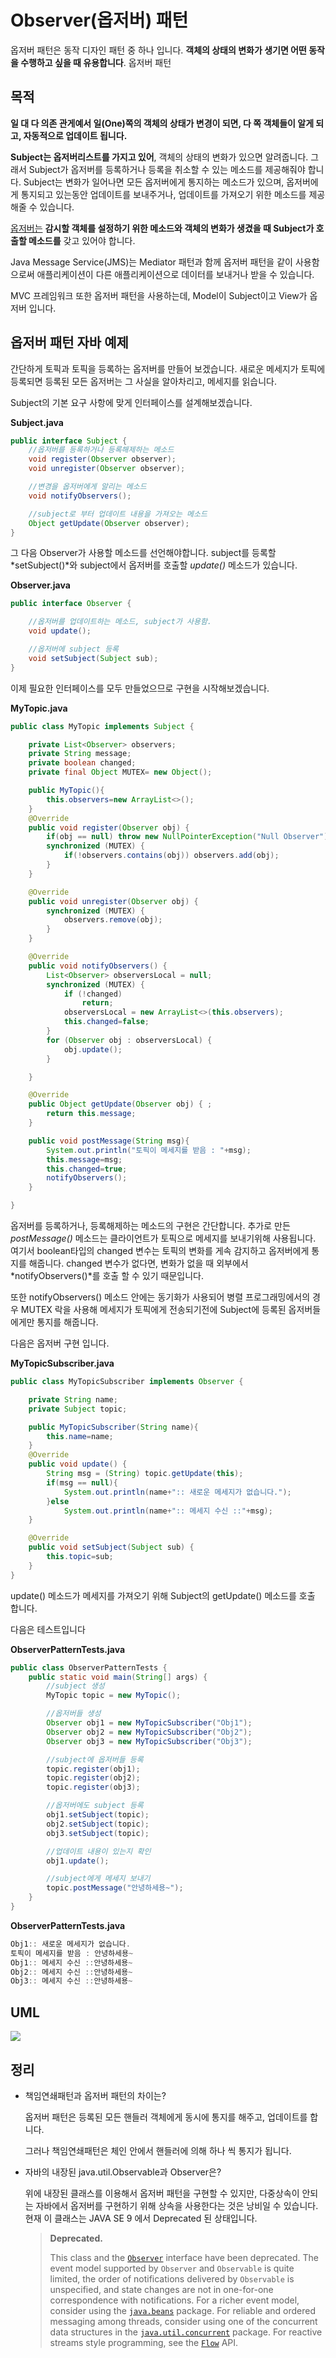 # Observer(옵저버) 패턴 

옵저버 패턴은 동작 디자인 패턴 중 하나 입니다. **객체의 상태의 변화가 생기면 어떤 동작을 수행하고 싶을 때 유용합니다**. 옵저버 패턴

## 목적

**일 대 다 의존 관게예서 일(One)쪽의 객체의 상태가 변경이 되면, 다 쪽 객체들이 알게 되고, 자동적으로 업데이트 됩니다.**

**Subject는 옵저버리스트를 가지고 있어**, 객체의 상태의 변화가 있으면 알려줍니다. 그래서 Subject가 옵저버를 등록하거나 등록을 취소할 수 있는 메소드를 제공해줘야 합니다. Subject는 변화가 일어나면 모든 옵저버에게 통지하는 메소드가 있으며, 옵저버에게 통지되고 있는동안 업데이트를 보내주거나, 업데이트를 가져오기 위한 메소드를 제공해줄 수 있습니다. 

<u>옵저버는</u> **감시할 객체를 설정하기 위한 메소드와 객체의 변화가 생겼을 때 Subject가 호출할 메소드를**  갖고 있어야 합니다.

Java Message Service(JMS)는 Mediator 패턴과 함께 옵저버 패턴을 같이 사용함으로써 애플리케이션이 다른 애플리케이션으로 데이터를 보내거나 받을 수 있습니다.

MVC 프레임워크 또한 옵저버 패턴을 사용하는데, Model이 Subject이고 View가 옵저버 입니다.



## 옵저버 패턴 자바 예제

간단하게 토픽과 토픽을 등록하는 옵저버를 만들어 보겠습니다. 새로운 메세지가 토픽에 등록되면 등록된 모든 옵저버는 그 사실을 알아차리고, 메세지를 읽습니다.

Subject의 기본 요구 사항에 맞게 인터페이스를 설계해보겠습니다.

**Subject.java**

```java
public interface Subject {
    //옵저버를 등록하거나 등록해제하는 메소드
    void register(Observer observer);
    void unregister(Observer observer);

    //변경을 옵저버에게 알리는 메소드
    void notifyObservers();

    //subject로 부터 업데이트 내용을 가져오는 메소드
    Object getUpdate(Observer observer);
}
```

그 다음 Observer가 사용할 메소드를 선언해야합니다. subject를 등록할 *setSubject()*와 subject에서 옵저버를 호출할 *update()* 메소드가 있습니다.

**Observer.java**

```java
public interface Observer {

    //옵저버를 업데이트하는 메소드, subject가 사용함.
    void update();

    //옵저버에 subject 등록
    void setSubject(Subject sub);
}
```

이제 필요한 인터페이스를 모두 만들었으므로 구현을 시작해보겠습니다.

**MyTopic.java**

```java
public class MyTopic implements Subject {

    private List<Observer> observers;
    private String message;
    private boolean changed;
    private final Object MUTEX= new Object();

    public MyTopic(){
        this.observers=new ArrayList<>();
    }
    @Override
    public void register(Observer obj) {
        if(obj == null) throw new NullPointerException("Null Observer");
        synchronized (MUTEX) {
            if(!observers.contains(obj)) observers.add(obj);
        }
    }

    @Override
    public void unregister(Observer obj) {
        synchronized (MUTEX) {
            observers.remove(obj);
        }
    }

    @Override
    public void notifyObservers() {
        List<Observer> observersLocal = null;
        synchronized (MUTEX) {
            if (!changed)
                return;
            observersLocal = new ArrayList<>(this.observers);
            this.changed=false;
        }
        for (Observer obj : observersLocal) {
            obj.update();
        }

    }

    @Override
    public Object getUpdate(Observer obj) { ;
        return this.message;
    }

    public void postMessage(String msg){
        System.out.println("토픽이 메세지를 받음 : "+msg);
        this.message=msg;
        this.changed=true;
        notifyObservers();
    }

}
```

옵저버를 등록하거나, 등록해제하는 메소드의 구현은 간단합니다. 추가로 만든 *postMessage()* 메소드는 클라이언트가 토픽으로 메세지를 보내기위해 사용됩니다. 여기서 boolean타입의 changed 변수는 토픽의 변화를 게속 감지하고 옵저버에게 통지를 해줍니다. changed 변수가 없다면, 변화가 없을 때 외부에서 *notifyObservers()*를 호출 할 수 있기 때문입니다.

또한 notifyObservers() 메소드 안에는 동기화가 사용되어 병렬 프로그래밍에서의 경우 MUTEX 락을 사용해 메세지가 토픽에게 전송되기전에 Subject에 등록된 옵저버들에게만 통지를 해줍니다.

다음은 옵저버 구현 입니다.

**MyTopicSubscriber.java**

```java
public class MyTopicSubscriber implements Observer {

    private String name;
    private Subject topic;

    public MyTopicSubscriber(String name){
        this.name=name;
    }
    @Override
    public void update() {
        String msg = (String) topic.getUpdate(this);
        if(msg == null){
            System.out.println(name+":: 새로운 메세지가 없습니다.");
        }else
            System.out.println(name+":: 메세지 수신 ::"+msg);
    }

    @Override
    public void setSubject(Subject sub) {
        this.topic=sub;
    }
}
```

update() 메소드가 메세지를 가져오기 위해 Subject의 getUpdate() 메소드를 호출 합니다. 



다음은 테스트입니다

**ObserverPatternTests.java**

```java
public class ObserverPatternTests {
    public static void main(String[] args) {
        //subject 생성
        MyTopic topic = new MyTopic();

        //옵저버들 생성
        Observer obj1 = new MyTopicSubscriber("Obj1");
        Observer obj2 = new MyTopicSubscriber("Obj2");
        Observer obj3 = new MyTopicSubscriber("Obj3");

        //subject에 옵저버들 등록
        topic.register(obj1);
        topic.register(obj2);
        topic.register(obj3);

        //옵저버에도 subject 등록
        obj1.setSubject(topic);
        obj2.setSubject(topic);
        obj3.setSubject(topic);

        //업데이트 내용이 있는지 확인
        obj1.update();

        //subject에게 메세지 보내기
        topic.postMessage("안녕하세용~");
    }
}
```



**ObserverPatternTests.java**

```java
Obj1:: 새로운 메세지가 없습니다.
토픽이 메세지를 받음 : 안녕하세용~
Obj1:: 메세지 수신 ::안녕하세용~
Obj2:: 메세지 수신 ::안녕하세용~
Obj3:: 메세지 수신 ::안녕하세용~
```



## UML

![](https://github.com/DaeAkin/java-design-pattern/blob/master/docs/%EC%8A%A4%ED%81%AC%EB%A6%B0%EC%83%B7%202020-04-15%20%EC%98%A4%ED%9B%84%2010.17.58.png?raw=true)

## 정리

- 책임연쇄패턴과 옵저버 패턴의 차이는?

  옵저버 패턴은 등록된 모든 핸들러 객체에게 동시에 통지를 해주고, 업데이트를 합니다.

  그러나 책임연쇄패턴은 체인 안에서 핸들러에 의해 하나 씩 통지가 됩니다. 

- 자바의 내장된 java.util.Observable과 Observer은?

  위에 내장된 클래스를 이용해서 옵저버 패턴을 구현할 수 있지만, 다중상속이 안되는 자바에서 옵저버를 구현하기 위해 상속을 사용한다는 것은 낭비일 수 있습니다. 현재 이 클래스는 JAVA SE 9 에서 Deprecated 된 상태입니다.

  > **Deprecated.**
  >
  > This class and the [`Observer`](https://docs.oracle.com/javase/10/docs/api/java/util/Observer.html) interface have been deprecated. The event model supported by `Observer` and `Observable` is quite limited, the order of notifications delivered by `Observable` is unspecified, and state changes are not in one-for-one correspondence with notifications. For a richer event model, consider using the [`java.beans`](https://docs.oracle.com/javase/10/docs/api/java/beans/package-summary.html) package. For reliable and ordered messaging among threads, consider using one of the concurrent data structures in the [`java.util.concurrent`](https://docs.oracle.com/javase/10/docs/api/java/util/concurrent/package-summary.html) package. For reactive streams style programming, see the [`Flow`](https://docs.oracle.com/javase/10/docs/api/java/util/concurrent/Flow.html) API.


